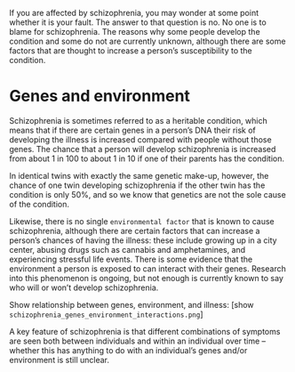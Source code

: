 If you are affected by schizophrenia, you may wonder at some point
whether it is your fault. The answer to that question is no. No one is
to blame for schizophrenia. The reasons why some people develop the
condition and some do not are currently unknown, although there are
some factors that are thought to increase a person’s susceptibility to
the condition.

# Genes and environment

Schizophrenia is sometimes referred to as a heritable condition, which
means that if there are certain genes in a person’s DNA their risk of
developing the illness is increased compared with people without those
genes. The chance that a person will develop schizophrenia is
increased from about 1 in 100 to about 1 in 10 if one of their parents
has the condition.

In identical twins with exactly the same genetic make-up, however, the
chance of one twin developing schizophrenia if the other twin has the
condition is only 50%, and so we know that genetics are not the sole
cause of the condition.

Likewise, there is no single `environmental factor` that is known to
cause schizophrenia, although there are certain factors that can
increase a person’s chances of having the illness: these include
growing up in a city center, abusing drugs such as cannabis and
amphetamines, and experiencing stressful life events. There is some
evidence that the environment a person is exposed to can interact with
their genes. Research into this phenomenon is ongoing, but not enough
is currently known to say who will or won’t develop schizophrenia.

Show relationship between genes, environment, and illness: [show
`schizophrenia_genes_environment_interactions.png`]

A key feature of schizophrenia is that different combinations of
symptoms are seen both between individuals and within an individual
over time – whether this has anything to do with an individual’s genes
and/or environment is still unclear.
